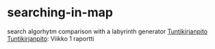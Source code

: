# searching-in-map
search algorhytm comparison with a labyrinth generator
[Tuntikirjanpito] 
[Tuntikirjanpito]: Viikko 1 raportti 

[v1]: <https://github.com/kapistelijaKrisu/a-stars-in-map/blob/master/doc/week1y>
[Tuntikirjanpito]: <https://github.com/kapistelijaKrisu/a-stars-in-map/blob/master/doc/hour-diary>
